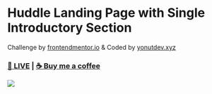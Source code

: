 # Huddle Landing Page with Single Introductory Section
Challenge by <a href="https://frontendmentor.io">frontendmentor.io</a> & Coded by <a href="https://yonutdev.xyz">yonutdev.xyz</a>
<h3><a href="https://yonutdev.github.io/huddle-landing-page-with-single-introductory-section/" target="_blank">👀 LIVE</a> | <a href="https://www.buymeacoffee.com/yonut" target="_blank">☕ Buy me a coffee</a></h3>
<img src="https://i.imgur.com/dQaRx6J.png"></img>
